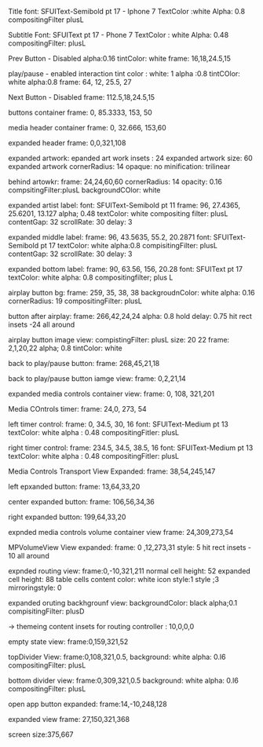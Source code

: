 Title font: SFUIText-Semibold pt 17 - Iphone 7
TextColor :white
Alpha: 0.8
compositingFilter plusL

Subtitle Font: SFUIText pt 17 - Phone 7
TextColor : white
Alpha: 0.48
compositingFilter: plusL


Prev Button - Disabled
alpha:0.16
tintColor: white
frame: 16,18,24.5,15

play/pause - enabled
interaction tint color : white: 1 alpha :0.8
tintCOlor: white
alpha:0.8
frame: 64, 12, 25.5, 27

Next Button - Disabled
frame: 112.5,18,24.5,15

buttons container frame: 0, 85.3333, 153, 50

media header container frame: 0, 32.666, 153,60

expanded header frame: 0,0,321,108

expanded artwork:
epanded art work insets : 24 
expanded artwork size: 60
expanded artwork cornerRadius: 14
opaque: no
minification: trilinear

behind artowkr:
frame: 24,24,60,60
cornerRadius: 14
opacity: 0.16
compsitingFilter:plusL
backgroundCOlor: white


expanded artist label: 
font: SFUIText-Semibold pt 11
frame: 96, 27.4365, 25.6201, 13.127
alpha; 0.48
textColor: white
compositing filter: plusL
contentGap: 32
scrollRate: 30
delay: 3

expanded middle label: 
frame: 96, 43.5635, 55.2, 20.2871
font: SFUIText-Semibold pt 17
textColor: white
alpha:0.8
compisitingFilter: plusL
contentGap: 32
scrollRate: 30
delay: 3

expanded bottom label:
frame: 90, 63.56, 156, 20.28
font: SFUIText pt 17
textColor: white
alpha: 0.8
compositingfilter; plus L

airplay button bg: 
frame: 259, 35, 38, 38
backgroudnColor: white
alpha: 0.16
cornerRadius: 19
compositingFilter: plusL

button after airplay:
frame: 266,42,24,24
alpha: 0.8
hold delay: 0.75
hit rect insets -24 all around

airplay button image view:
compistingFilter: plusL
size: 20 22
frame: 2,1,20,22
alpha; 0.8
tintColor: white

back to play/pause button:
frame: 268,45,21,18

back to play/pause button iamge view:
frame: 0,2,21,14

expanded media controls container view:
frame: 0, 108, 321,201

Media COntrols timer:
frame: 24,0, 273, 54

left timer control:
frame: 0, 34.5, 30, 16
font: SFUIText-Medium pt 13
textColor: white
alpha : 0.48
compositingFitler: plusL

right timer control:
frame: 234.5, 34.5, 38.5, 16
font: SFUIText-Medium pt 13
textColor: white
alpha : 0.48
compositingFitler: plusL

Media Controls Transport View Expanded: 
frame: 38,54,245,147

left epxanded button:
frame: 13,64,33,20

center expanded button:
frame: 106,56,34,36

right expanded button: 199,64,33,20

expnded media controls volume container view
frame: 24,309,273,54

MPVolumeView View expanded:
frame: 0 ,12,273,31
style: 5
hit rect insets - 10 all around


expnded routing view:
frame:0,-10,321,211
normal cell height: 52
expanded cell height: 88
table cells content color: white
icon style:1
style ;3
mirroringstyle: 0

expanded oruting backhgrounf view:
backgroundColor: black
alpha;0.1
compisitingFilter: plusD


-> themeing
content insets for routing controller : 10,0,0,0


empty state view:
frame:0,159,321,52


topDivider View:
frame:0,108,321,0.5,
background: white
alpha: 0.l6
compositingFilter: plusL

bottom divider view:
frame:0,309,321,0.5
background: white
alpha: 0.l6
compositingFilter: plusL

open app button expanded:
frame:14,-10,248,128

expanded view
frame: 27,150,321,368

screen size:375,667





